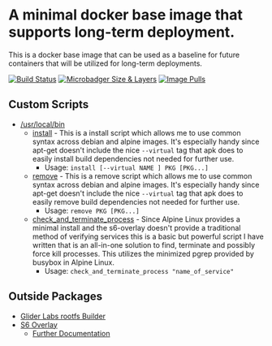 # A minimal docker base image that supports long-term deployment.

This is a docker base image that can be used as a baseline for future containers that will be utilized for long-term deployments.

 [![Build Status](https://travis-ci.com/chris102994/docker-base-image.svg?branch=master)](https://travis-ci.com/chris102994/docker-base-image)
[![Microbadger Size & Layers](https://images.microbadger.com/badges/image/christopher102994/docker-base-img.svg)](https://microbadger.com/images/christopher102994/docker-base-img "Get your own image badge on microbadger.com")
 [![Image Pulls](https://img.shields.io/docker/pulls/christopher102994/docker-base-img)](https://hub.docker.com/repository/docker/christopher102994/docker-base-img)

## **Custom Scripts**
* [/usr/local/bin](https://github.com/chris102994/docker-base-image/tree/master/rootfs/usr/local/bin)
  * [install](https://github.com/chris102994/docker-base-image/blob/master/rootfs/usr/local/bin/install) - This is a install script which allows me to use common syntax across debian and alpine images. It's especially handy since apt-get doesn't include the nice `--virtual` tag that apk does to easily install build dependencies not needed for further use.
    * Usage: `install [--virtual NAME ] PKG [PKG...]`
  * [remove](https://github.com/chris102994/docker-base-image/blob/master/rootfs/usr/local/bin/remove) - This is a remove script which allows me to use common syntax across debian and alpine images. It's especially handy since apt-get doesn't include the nice `--virtual` tag that apk does to easily remove build dependencies not needed for further use.
    * Usage: `remove PKG [PKG...]`
  * [check_and_terminate_process](https://github.com/chris102994/docker-base-image/blob/master/rootfs/usr/local/bin/check_and_terminate_process) - Since Alpine Linux provides a minimal install and the s6-overlay doesn't provide a traditional method of verifying services this is a basic but powerful script I have written that is an all-in-one solution to find, terminate and possibly force kill processes. This utilizes the minimized pgrep provided by busybox in Alpine Linux.
    * Usage: `check_and_terminate_process "name_of_service"`

## **Outside Packages**
* [Glider Labs rootfs Builder](https://github.com/gliderlabs/docker-alpine/tree/master/builder)
* [S6 Overlay](https://github.com/just-containers/s6-overlay) 
    * [Further Documentation](https://github.com/just-containers/s6-overlay/blob/master/README.md)
